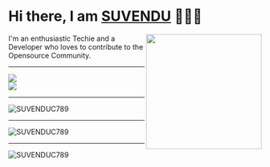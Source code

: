 <h1>Hi there, I am <a href="https://www.facebook.com/profile.php?id=100066839088426" target="_blank">SUVENDU</a> 🙋🏽‍♂️</h1> 



<img align='right' src="https://media.giphy.com/media/M9gbBd9nbDrOTu1Mqx/giphy.gif" width="230">


I'm an enthusiastic Techie and a Developer who loves to contribute to the Opensource Community. 

<hr>

<div><img
src="https://skillicons.dev/icons?i=git,vscode,react,html,css,js,ts,bootstrap,androidstudio,laravel,bash,linux" />
</div>
<div>
<img src="https://skillicons.dev/icons?i=python,django,mysql,sqlite,c,cpp,java,github,wordpress,flask,ps,php" />
</div>

<hr>
<img
src="https://github-readme-stats.vercel.app/api/top-langs?username=SUVENDUC789&show_icons=true&locale=en&layout=compact"
alt="SUVENDUC789" />
<hr>
<img src="https://github-readme-stats.vercel.app/api?username=SUVENDUC789&show_icons=true&locale=en"
alt="SUVENDUC789" />
<hr>
<img align="center" src="https://github-readme-streak-stats.herokuapp.com/?user=SUVENDUC789&" alt="SUVENDUC789" />
